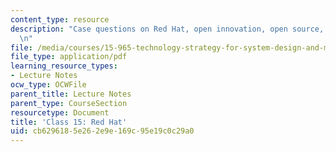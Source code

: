 ```yaml
---
content_type: resource
description: "Case questions on Red Hat, open innovation, open source, and value capture.\r\
  \n"
file: /media/courses/15-965-technology-strategy-for-system-design-and-management-spring-2009/cb6296185e262e9e169c95e19c0c29a0_MIT15_965S09_case15.pdf
file_type: application/pdf
learning_resource_types:
- Lecture Notes
ocw_type: OCWFile
parent_title: Lecture Notes
parent_type: CourseSection
resourcetype: Document
title: 'Class 15: Red Hat'
uid: cb629618-5e26-2e9e-169c-95e19c0c29a0
---
```

